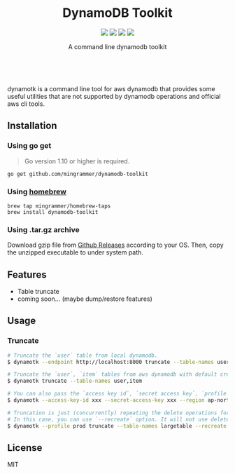 <br><br>

<h1 align="center">DynamoDB Toolkit</h1>

<p align="center">
  <a href="/LICENSE"><img src="https://img.shields.io/badge/license-MIT-blue.svg"/></a>
  <a href="https://godoc.org/github.com/mingrammer/dynamodb-toolkit"><img src="https://godoc.org/github.com/mingrammer/dynamodb-toolkit?status.svg"/></a>
  <a href="https://goreportcard.com/report/github.com/mingrammer/dynamodb-toolkit"><img src="https://goreportcard.com/badge/github.com/mingrammer/dynamodb-toolkit"/></a>
  <a href="https://travis-ci.org/mingrammer/dynamodb-toolkit"><img src="https://travis-ci.org/mingrammer/dynamodb-toolkit.svg?branch=master"/></a>
</p>


<p align="center">
A command line dynamodb toolkit
</p>

<br><br><br>

dynamotk is a command line tool for aws dynamodb that provides some useful utilities that are not supported by dynamodb operations and official aws cli tools. 

## Installation

### Using go get

> Go version 1.10 or higher is required.

```
go get github.com/mingrammer/dynamodb-toolkit
```

### Using [homebrew](https://brew.sh)

```
brew tap mingrammer/homebrew-taps
brew install dynamodb-toolkit
```

### Using .tar.gz archive

Download gzip file from [Github Releases](https://github.com/mingrammer/dynamodb-toolkit/releases/latest) according to your OS. Then, copy the unzipped executable to under system path.

## Features

- Table truncate
- coming soon... (maybe dump/restore features)

## Usage

### Truncate

```bash
# Truncate the `user` table from local dynamodb.
$ dynamotk --endpoint http://localhost:8000 truncate --table-names user

# Truncate the `user`, `item` tables from aws dynamodb with default credentials.
$ dynamotk truncate --table-names user,item

# You can also pass the `access key id`, `secret access key`, `profile` and `region` optionally. (see `dynamotk -h`)
$ dynamotk --access-key-id xxx --secret-access-key xxx --region ap-northeast-2 truncate --table-names user,item

# Truncation is just (concurrently) repeating the delete operations for all keys. So if your tables are big, there could be cost overhead.
# In this case, you can use `--recreate` option. It will not use delete operations, but just delete the table itself and recreate the table while preserving the table description.
$ dynamotk --profile prod truncate --table-names largetable --recreate
```

## License

MIT